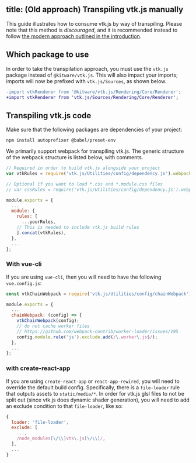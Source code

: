 title: (Old approach) Transpiling vtk.js manually
---

This guide illustrates how to consume vtk.js by way of transpiling. Please note that this method is *discouraged*, and it is recommended instead to follow [the modern approach outlined in the introduction](./intro_vtk_as_es6_dependency.html).

## Which package to use

In order to take the transpilation approach, you must use the `vtk.js` package instead of `@kitware/vtk.js`. This will also impact your imports; imports will now be prefixed with `vtk.js/Sources`, as shown below.

```diff
-import vtkRenderer from '@kitware/vtk.js/Rendering/Core/Renderer';
+import vtkRenderer from 'vtk.js/Sources/Rendering/Core/Renderer';
```

## Transpiling vtk.js code

Make sure that the following packages are dependencies of your project:

```
npm install autoprefixer @babel/preset-env
```

We primarily support webpack for transpiling vtk.js. The generic structure of the webpack structure is listed below, with comments.

``` js ./webpack.config.js
// Required in order to build vtk.js alongside your project
var vtkRules = require('vtk.js/Utilities/config/dependency.js').webpack.core.rules;

// Optional if you want to load *.css and *.module.css files
// var cssRules = require('vtk.js/Utilities/config/dependency.js').webpack.css.rules;

module.exports = {
  ...
  module: {
    rules: [
      ...yourRules,
    // This is needed to include vtk.js build rules
    ].concat(vtkRules),
  },
  ...
};
```

### With vue-cli

If you are using `vue-cli`, then you will need to have the following `vue.config.js`:

```js
const vtkChainWebpack = require('vtk.js/Utilities/config/chainWebpack');

module.exports = {
  ...
  chainWebpack: (config) => {
    vtkChainWebpack(config);
    // do not cache worker files
    // https://github.com/webpack-contrib/worker-loader/issues/195
    config.module.rule('js').exclude.add(/\.worker\.js$/);
  },
  ...
};
```

### with create-react-app

If you are using `create-react-app` or `react-app-rewired`, you will need to override the default build config. Specifically, there is a `file-loader` rule that outputs assets to `static/media/*`. In order for vtk.js glsl files to not be split out (since vtk.js does dynamic shader generation), you will need to add an exclude condition to that `file-loader`, like so:

```js
{
  loader: 'file-loader',
  exclude: [
    ...,
    /node_modules[\/\\]vtk\.js[\/\\]/,
  ],
  ...
}
```
